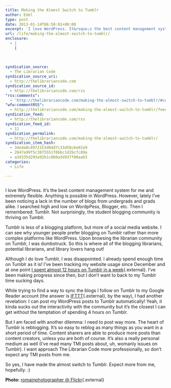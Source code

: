 ```yaml
---
title: Making the Almost Switch to Tumblr
author: Edel
type: post
date: 2013-01-14T06:50:01+00:00
excerpt: 'I love WordPress. It&rsquo;s the best content management system for me and extremely flexible. Anything is possible in WordPress. However, lately I&rsquo;ve been noticing a lack in the number of blogs from undergrads and grads alike. I searched high and low on WordpPess, Blogger, etc. Then I remembered: Tumblr. Not surprisingly, the student blogging community [&hellip;]'
url: /life/making-the-almost-switch-to-tumblr/
enclosure:
  - |
    |
        
        
        
syndication_source:
  - The Librarian Code
syndication_source_uri:
  - http://thelibrariancode.com
syndication_source_id:
  - http://thelibrariancode.com/rss
"rss:comments":
  - 'http://thelibrariancode.com/making-the-almost-switch-to-tumblr/#comments'
"wfw:commentRSS":
  - http://thelibrariancode.com/making-the-almost-switch-to-tumblr/feed/
syndication_feed:
  - http://thelibrariancode.com/rss
syndication_feed_id:
  - 11
syndication_permalink:
  - http://thelibrariancode.com/making-the-almost-switch-to-tumblr/
syndication_item_hash:
  - 34e4a0c4972153d04d7c33d58c6e02e9
  - 2847a99f5c3875551f0bbc1d2bcfc89a
  - a3d335d293a92b1c660a3d937f00aa63
categories:
  - Life

---
```

<div class="left">
  <div class="picture">
    <a href="http://www.flickr.com/photos/romainphotographer"><img src="http://i.mazohyst.org/tlc/pictures/Making%20the%20Almost%20Switch%20to%20Tumblr.png" border="0" alt="" /></a>
  </div>
</div>

I love WordPress. It&#8217;s the best content management system for me and extremely flexible. Anything is possible in WordPress. However, lately I&#8217;ve been noticing a lack in the number of blogs from undergrads and grads alike. I searched high and low on WordpPess, Blogger, etc. Then I remembered: Tumblr. Not surprisingly, the student blogging community is thriving on Tumblr. <span id="more-271"></span>

Tumblr is less of a blogging platform, but more of a social media website. I can see why younger people prefer blogging on Tumblr rather than more complex platforms like WordPress. Upon browsing the librarian community on Tumblr, I was dumbstruck. So this is where all of the blogging librarians, potential librarians, and library lovers hang out!

Although I do love Tumblr, I was disappointed. I already spend enough time on Tumblr as it is! I&#8217;ve been tracking my website usage since December and at one point [I spent almost 12 hours on Tumblr in a week][1]{.external}. I&#8217;ve been making progress since then, but I don&#8217;t want to back to my Tumblr time sucking days.

While trying to find a way to sync the blogs I follow on Tumblr to my Google Reader account (the answer is [IFTTT][2]{.external}, by the way), I had another revelation: I can post my WordPress posts to Tumblr automatically! Yeah, it kinda sucks out the interactivity with the community but it&#8217;s the closest I can get without the temptation of spending 4 hours on Tumblr.

But I am faced with another dilemma: I need to post way more. The heart of Tumblr is reblogging. It&#8217;s so easy to reblog as many things as you want in a short period of time. Content sharers are able to produce more posts than content creators, unless you are both of course. It&#8217;s also a really personal medium as well (I&#8217;ve read many TMI posts about, uh, womanly issues on Tumblr). I want approach The Librarian Code more professionally, so don&#8217;t expect any TMI posts from me.

So yes, I have made the almost switch to Tumblr. Expect more from me, hopefully. :)

**Photo:** [romainphotographer @ Flickr][3]{.external}

<ol class="footnote">
</ol>

 [1]: http://brokenphrases.info/procrastination-nation/
 [2]: http://ifttt.com/
 [3]: http://www.flickr.com/photos/romainphotographer/